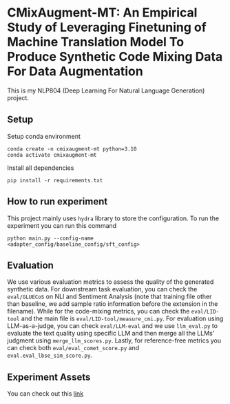 # CMixAugment-MT: An Empirical Study of Leveraging Finetuning of Machine Translation Model To Produce Synthetic Code Mixing Data For Data Augmentation 

This is my NLP804 (Deep Learning For Natural Language Generation) project.

## Setup
Setup conda environment
```
conda create -n cmixaugment-mt python=3.10
conda activate cmixaugment-mt
```
Install all dependencies
```
pip install -r requirements.txt
```

## How to run experiment
This project mainly uses `hydra` library to store the configuration. To run the experiment you can run this command
```
python main.py --config-name <adapter_config/baseline_config/sft_config>
```

## Evaluation
We use various evaluation metrics to assess the quality of the generated synthetic data. For downstream task evaluation, you can check the `eval/GLUECoS` on NLI and Sentiment Analysis (note that training file other than baseline, we add sample ratio information before the extension in the filename). While for the code-mixing metrics, you can check the `eval/LID-tool` and the main file is `eval/LID-tool/measure_cmi.py`. For evaluation using LLM-as-a-judge, you can check `eval/LLM-eval` and we use `llm_eval.py` to evaluate the text quality using specific LLM and then merge all the LLMs' judgment using `merge_llm_scores.py`. Lastly, for reference-free metrics you can check both `eval/eval_comet_score.py` and `eval.eval_lbse_sim_score.py`.

## Experiment Assets
You can check out this [link](https://mbzuaiac-my.sharepoint.com/:f:/g/personal/mahardika_ihsani_mbzuai_ac_ae/EsjquNQJfzVEqswxV1ou5awBpSa7eP8Uf4OgW7iiTV_2Aw?e=Fm9HaM)
